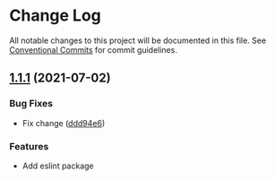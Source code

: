 # Change Log

All notable changes to this project will be documented in this file.
See [Conventional Commits](https://conventionalcommits.org) for commit guidelines.

## [1.1.1](https://github.com/suncoinchain/suncoin-toolkit/tree/master/packages/eslint-config-suncoin/compare/@suncoin/eslint-config-suncoin@1.1.2...@suncoin/eslint-config-suncoin@1.1.1) (2021-07-02)


### Bug Fixes

* Fix change ([ddd94e6](https://github.com/suncoinchain/suncoin-toolkit/tree/master/packages/eslint-config-suncoin/commit/ddd94e60ed8c80f353cbd05f5a9ca0dab469354f))








### Features

* Add eslint package
